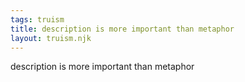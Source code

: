 ```yaml
---
tags: truism
title: description is more important than metaphor
layout: truism.njk
---
```


description is more important than metaphor